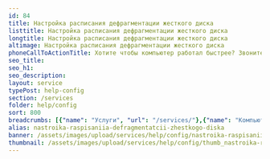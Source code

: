```yaml
---
id: 84
title: Настройка расписания дефрагментации жесткого диска
listtitle: Настройка расписания дефрагментации жесткого диска
longtitle: Настройка расписания дефрагментации жесткого диска
altimage: Настройка расписания дефрагментации жесткого диска
phoneCallToActionTitle: Хотите чтобы компьютер работал быстрее? Звоните!
seo_title: 
seo_h1: 
seo_description: 
layout: service
typePost: help-config
section: /services
folder: help/config
sort: 800
breadcrumbs: [{"name": "Услуги", "url": "/services/"},{"name": "Компьютерная помощь", "url": "/services/help/"},{"name": "Настройка ПО", "url": "/services/help/config/"}]
alias: nastroika-raspisaniia-defragmentatcii-zhestkogo-diska
banner: /assets/images/upload/services/help/config/nastroika-raspisaniia-defragmentatcii-zhestkogo-diska.jpg
thumbnail: /assets/images/upload/services/help/config/thumb_nastroika-raspisaniia-defragmentatcii-zhestkogo-diska.jpg
---
```

